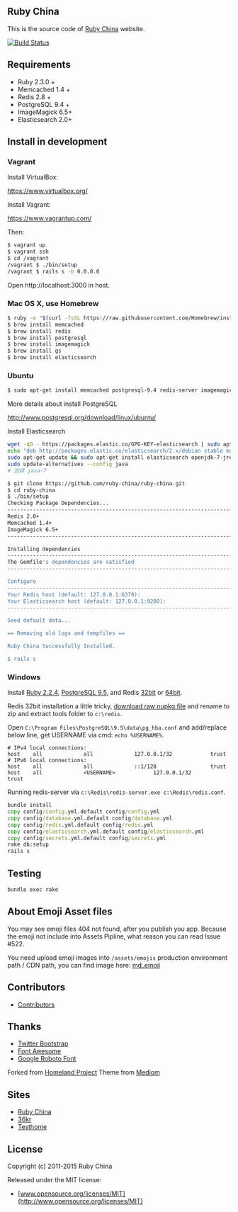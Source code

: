 ## Ruby China

This is the source code of [Ruby China](http://ruby-china.org) website.

[![Build Status](https://travis-ci.org/ruby-china/ruby-china.svg?branch=master)](https://travis-ci.org/ruby-china/ruby-china)

## Requirements

* Ruby 2.3.0 +
* Memcached 1.4 +
* Redis 2.8 +
* PostgreSQL 9.4 +
* ImageMagick 6.5+
* Elasticsearch 2.0+

## Install in development

### Vagrant

Install VirtualBox:

https://www.virtualbox.org/

Install Vagrant:

https://www.vagrantup.com/

Then:

```bash
$ vagrant up
$ vagrant ssh
$ cd /vagrant
/vagrant $ ./bin/setup
/vagrant $ rails s -b 0.0.0.0
```

Open http://localhost:3000 in host.

### Mac OS X, use Homebrew

```bash
$ ruby -e "$(curl -fsSL https://raw.githubusercontent.com/Homebrew/install/master/install)"
$ brew install memcached
$ brew install redis
$ brew install postgresql
$ brew install imagemagick
$ brew install gs
$ brew install elasticsearch
```

### Ubuntu

```bash
$ sudo apt-get install memcached postgresql-9.4 redis-server imagemagick ghostscript
```

More details about install PostgreSQL

http://www.postgresql.org/download/linux/ubuntu/

Install Elasticsearch

```bash
wget -qO - https://packages.elastic.co/GPG-KEY-elasticsearch | sudo apt-key add -
echo "deb http://packages.elastic.co/elasticsearch/2.x/debian stable main" | sudo tee -a /etc/apt/sources.list.d/elasticsearch-2.x.list
sudo apt-get update && sudo apt-get install elasticsearch openjdk-7-jre-headless
sudo update-alternatives --config java
# 选择 java-7
```

```bash
$ git clone https://github.com/ruby-china/ruby-china.git
$ cd ruby-china
$ ./bin/setup
Checking Package Dependencies...
--------------------------------------------------------------------------------
Redis 2.0+                                                                 [Yes]
Memcached 1.4+                                                             [Yes]
ImageMagick 6.5+                                                           [Yes]
--------------------------------------------------------------------------------

Installing dependencies
--------------------------------------------------------------------------------
The Gemfile's dependencies are satisfied
--------------------------------------------------------------------------------

Configure
--------------------------------------------------------------------------------
Your Redis host (default: 127.0.0.1:6379):
Your Elasticsearch host (default: 127.0.0.1:9200):
--------------------------------------------------------------------------------

Seed default data...                                                      [Done]

== Removing old logs and tempfiles ==

Ruby China Successfully Installed.

$ rails s
```

### Windows

Install [Ruby 2.2.4](https://github.com/ruby-china/ruby-china/wiki/Windows-%E4%B8%8A%E5%AE%89%E8%A3%85-Ruby), [PostgreSQL 9.5](http://www.postgresql.org/download/windows/), and Redis [32bit](https://www.nuget.org/packages/Redis-32/) or [64bit](https://github.com/MSOpenTech/redis/releases).

Redis 32bit installation a little tricky, [download raw nupkg file](https://www.nuget.org/api/v2/package/Redis-32/2.6.12.1) and rename to zip and extract tools folder to `c:\redis`.

Open `C:\Program Files\PostgreSQL\9.5\data\pg_hba.conf` and add/replace below line, get USERNAME via cmd: `echo %USERNAME%`.

```text
# IPv4 local connections:
host    all             all             127.0.0.1/32            trust
# IPv6 local connections:
host    all             all             ::1/128                 trust
host    all             <USERNAME>            127.0.0.1/32            trust
```

Running redis-server via `c:\Redis\redis-server.exe c:\Redis\redis.conf`.

```bat
bundle install
copy config/config.yml.default config/config.yml
copy config/database.yml.default config/database.yml
copy config/redis.yml.default config/redis.yml
copy config/elasticsearch.yml.default config/elasticsearch.yml
copy config/secrets.yml.default config/secrets.yml
rake db:setup
rails s
```

## Testing

```bash
bundle exec rake
```

## About Emoji Asset files

You may see emoji files 404 not found, after you publish you app. Because the emoji not include into Assets Pipline, what reason you can read Issue #522.

You need upload emoji images into `/assets/emojis` production environment path / CDN path, you can find image here: [md_emoji](https://github.com/elm-city-craftworks/md_emoji/tree/master/vendor/assets/images/emojis)

## Contributors

* [Contributors](https://github.com/ruby-china/ruby-china/contributors)

## Thanks

* [Twitter Bootstrap](https://twitter.github.com/bootstrap)
* [Font Awesome](http://fortawesome.github.io/Font-Awesome/icons/)
* [Google Roboto Font](https://github.com/google/roboto)

Forked from [Homeland Project](https://github.com/huacnlee/homeland)
Theme from [Mediom](https://github.com/huacnlee/mediom)

## Sites

* [Ruby China](https://ruby-china.org)
* [36kr](http://36kr.com/)
* [Testhome](http://testerhome.com/)

## License

Copyright (c) 2011-2015 Ruby China

Released under the MIT license:

* [www.opensource.org/licenses/MIT](http://www.opensource.org/licenses/MIT)
